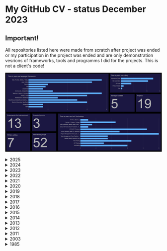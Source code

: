 # My GitHub CV - status December 2023

## Important!
All repositories listed here were made from scratch after project was ended or my participation in the project was ended and are only demonstration vesrions of frameworks, tools and programms I did for the projects. This is not a client's code! 


![Dashboard](https://github.com/przemastro/cv/blob/master/career_122023.png)

<details>
  <summary>2025</summary>
  
> I turned 40

</details>

<details>
  <summary>2024</summary>

> I started project for (Confidential) company in the audio industry via Miquido. My first pure JS project. 

> I designed and performed tests of chatGPT usefulness in IT testing. Ask me for the link to the results. 

> I started and completed project for (Confidential) via Miquido in polish Oil and Gas industry. I designed and created tests automation, which consisted of features such as integration with SauceLabs, QR codes scanning etc.

</details>

<details>
  <summary>2023</summary>

> I wrote an article on building data loader in python https://www.miquido.com/blog/build-test-data-loader/

> I wrote an article on spreadsheed dashboard https://www.miquido.com/blog/test-results-dashboard-google-sheets/

> I wrote an article on Cucumber features https://www.miquido.com/blog/cucumber-features/

> I started project for (Confidential) via Miquido in Banking sector. I created set of templates for tests automation: Mobile, API, Performance

</details>

<details>
  <summary>2022</summary>

> I wrote an article on Tableau API usage and Tableau test automation https://espeo.eu/blog/one-step-tableau-report-test-automation/

> I wrote an article on my little test center https://espeo.eu/blog/test-center/

> Another project another testing framework (Ask me for link). This was first fully cloud (AWS) based project and testing solution for London Stock Exchange.

> Added some spreadsheets teamplates created for work and private ones: https://github.com/przemastro/spreadsheets

</details>

<details>
  <summary>2021</summary>

> Dashboard of my 2020 achivements was created: https://github.com/przemastro/dashboard

> My first mobile project. I have created my first Test Centre (Ask me for link). This was done for Sanoma - Finnish company via Espeo Software.

> Added repository with documentation templates: https://github.com/przemastro/documentation-templates

</details>

<details>
  <summary>2020</summary>

> I wrote an article https://technology.pl-inetum.group/pl/od-zera-do-automatyzera/
See more on: https://github.com/przemastro/articles

> I created template of a framework for test automation for several applications in Santander bank: (Ask me for link)

> I wrote an article https://technology.pl-inetum.group/pl/analiza-wydajnosci-raportow-tableau-zbudowanych-na-sql-server-i-mongodb/

> I created and conducted workshop on performance testing: https://github.com/przemastro/performance-testing-training-polish

</details>

<details>
  <summary>2019</summary>

> My second project for Rolls Royce was pure Azure Data Warehouse one:
https://github.com/przemastro/python-sqlserver-data-generator. We were measuring how much time engine parts can last. So far the most scientific project in my IT Career. 

> I created Technical Tester training: 
https://github.com/przemastro/testing-glossary-polish and
https://github.com/przemastro/testing-training-polish

</details>

<details>
  <summary>2018</summary>

> My first project for Rolls Royce via Impaq. I worked as a QA, Product Owner and Team Lead having chance to coordinade several developers and testers. It was nice experience but I prefer more creative work. It was .Net Azure project for Aircraft Engines diagnostic. I had also chance to repalce for few weeks BI developer and working with Tableau:

https://github.com/przemastro/csharp-selenium-framework-template

> In my spare time I learned a bit of Android Programming and created my first android app:
https://github.com/przemastro/super-memo-polaco

</details>

<details>
  <summary>2017</summary>
 
> Project Arqonia 1.0 is finished: https://github.com/przemastro/arqonia-1.0.
It is a fully operational proof of concept of astronomical fandom.
I learned python as well as AngularJS. I understood how web application is built so I built my own.
 
> Last two projects for Barclays and GFT: Eagle and Creds. For the second one I used framework written in C# which also used Specflow. I had also chance to create TeamCity jobs and work with Perforce

> I managed group of testers in internal GFT project. We developed application for recruitment called GoForTesting :)

</details>

<details>
  <summary>2016</summary>

> My GitHub is created

> Another project for Barclays called Barclaycard - Juno Exp. This time pure Database project. In fact it was SQL Server DataWarehouse: https://github.com/przemastro/tsql-framework-template

</details>

<details>
  <summary>2015</summary>

> I turned 30

> Compliance project for Barclays Investment Bank. Another framework which used dynamic reports and REST Assured: https://github.com/przemastro/java-restassured-framework-template.
This was my first project during which I led few testers. 

> Rule CV was my first project for Rule Financial aka GFT. I was testing UI and backend side (SOAP UI). But I also had opportunity to perform some security scans using OWASP ZAP and configure Jenkins:
https://github.com/przemastro/java-selenium-testlink-framework-template

</details>

<details>
  <summary>2014</summary>

> MIA was my first SCRUM project during which I learned PL/SQL. I was testing data migration: 
https://github.com/przemastro/plsql-framework-template

</details>

<details>
  <summary>2013</summary>

> I started working for Roche as contractor via Sii Poland. GLIDE and TMS were my first big projects. I started using HP QC, Jira and Oracle SQL on a daily basis  

> Worked for XTM International. I created my first framework for test automation in Java and Selenium 1.0

> I studied Computer Sciences at the Technical University of Poznan

</details>

<details>
  <summary>2012</summary>

> Did a lot of Freelance work via Utest. Mostly manual exploratory testing. I was testing applications for companies like Autodesk, Facebook, C&A and many more.

> Internship at Wikia. During that time I had first contact with OOP Java language as well as Selenium 1.0. Also learned basics of Software Testing

</details>

<details>
  <summary>2011</summary>

> For my Master Thesis "Frequency analysis and mode identification of Beta Cephei Type star SY Equ" I created code in Matlab (the worst possible choice :)) which searched stellar pulsations in spectroscopic data:
- Technology stack: Matlab, LaTex
- My thesis: https://github.com/przemastro/master-thesis-polish 
  
> I studied Astronomy and Astrophysics at the Katholieke Universiteit Leuven.  

> Summer Internhip at the Białków Observatory (Astrophysics and Heliophysics)

> I turned 20 

> I studied History (1 year) at the University of Poznan. I learned a bit of latin

> I started studies in the field of Astronomy at the University of Poznan. During that time I learned C and Fortran programming languages, mostly working in Linux environment. "The C Programming Language" written by Kernighan and Rithchie shaped me for the rest of my life.
</details>  

<details>
  <summary>2003</summary>

> Dot-com bubble happened

> I learnt Turbo Pascal

> I got my first PC with Pentium II 350 MHz processor and Windows 98

> First Java version is released

> Windows 95 is released

> My first contact with Macintosh Plus

> I turned 10

> My first contact with Commodore 64

> C++ is introduced

</details>

<details>
  <summary>1985</summary>
 
> I was born on the 13th of October 1984

</details>

</details>
